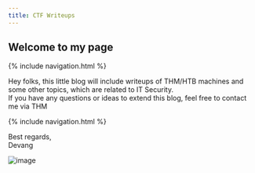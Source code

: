```yaml
---
title: CTF Writeups
---
```


## Welcome to my page

{% include navigation.html %}

Hey folks, this little blog will include writeups of THM/HTB machines and some other topics, which are related to IT Security.\
If you have any questions or ideas to extend this blog, feel free to contact me via THM 

{% include navigation.html  %}

Best regards,\
Devang

![image](https://tryhackme-badges.s3.amazonaws.com/devangsolanki.png)
